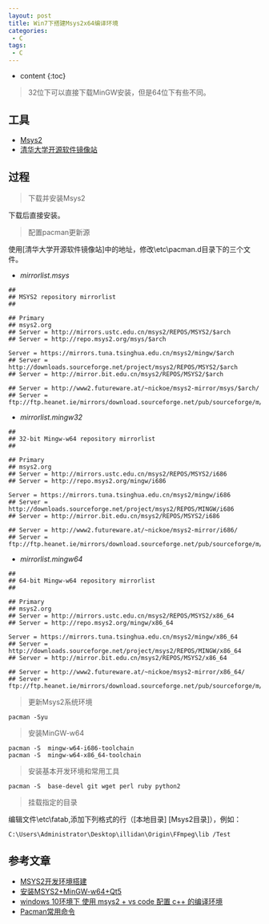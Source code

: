 ```yaml
---
layout: post
title: Win7下搭建Msys2x64编译环境
categories: 
 - C
tags:
 - C
---
```


* content
{:toc}

> 32位下可以直接下载MinGW安装，但是64位下有些不同。




## 工具

* [Msys2](http://msys2.github.io/)
* [清华大学开源软件镜像站](https://mirrors.tuna.tsinghua.edu.cn/)

## 过程

> 下载并安装Msys2

下载后直接安装。

> 配置pacman更新源

使用[清华大学开源软件镜像站]中的地址，修改\etc\pacman.d目录下的三个文件。

* *mirrorlist.msys*

```
##
## MSYS2 repository mirrorlist
##

## Primary
## msys2.org
## Server = http://mirrors.ustc.edu.cn/msys2/REPOS/MSYS2/$arch
## Server = http://repo.msys2.org/msys/$arch

Server = https://mirrors.tuna.tsinghua.edu.cn/msys2/mingw/$arch
## Server = http://downloads.sourceforge.net/project/msys2/REPOS/MSYS2/$arch
## Server = http://mirror.bit.edu.cn/msys2/REPOS/MSYS2/$arch

## Server = http://www2.futureware.at/~nickoe/msys2-mirror/msys/$arch/
## Server = ftp://ftp.heanet.ie/mirrors/download.sourceforge.net/pub/sourceforge/m/ms/msys2/REPOS/MSYS2/$arch
```

* *mirrorlist.mingw32*

```
##
## 32-bit Mingw-w64 repository mirrorlist
##

## Primary
## msys2.org
## Server = http://mirrors.ustc.edu.cn/msys2/REPOS/MSYS2/i686
## Server = http://repo.msys2.org/mingw/i686

Server = https://mirrors.tuna.tsinghua.edu.cn/msys2/mingw/i686
## Server = http://downloads.sourceforge.net/project/msys2/REPOS/MINGW/i686
## Server = http://mirror.bit.edu.cn/msys2/REPOS/MSYS2/i686

## Server = http://www2.futureware.at/~nickoe/msys2-mirror/i686/
## Server = ftp://ftp.heanet.ie/mirrors/download.sourceforge.net/pub/sourceforge/m/ms/msys2/REPOS/MINGW/i686
```

* *mirrorlist.mingw64*

```
##
## 64-bit Mingw-w64 repository mirrorlist
##

## Primary
## msys2.org
## Server = http://mirrors.ustc.edu.cn/msys2/REPOS/MSYS2/x86_64
## Server = http://repo.msys2.org/mingw/x86_64

Server = https://mirrors.tuna.tsinghua.edu.cn/msys2/mingw/x86_64
## Server = http://downloads.sourceforge.net/project/msys2/REPOS/MINGW/x86_64
## Server = http://mirror.bit.edu.cn/msys2/REPOS/MSYS2/x86_64

## Server = http://www2.futureware.at/~nickoe/msys2-mirror/x86_64/
## Server = ftp://ftp.heanet.ie/mirrors/download.sourceforge.net/pub/sourceforge/m/ms/msys2/REPOS/MINGW/x86_64
```

> 更新Msys2系统环境

```
pacman -Syu
```

> 安装MinGW-w64

```
pacman -S  mingw-w64-i686-toolchain
pacman -S  mingw-w64-x86_64-toolchain
```

> 安装基本开发环境和常用工具

```
pacman -S  base-devel git wget perl ruby python2
```

> 挂载指定的目录

编辑文件\etc\fatab,添加下列格式的行（[本地目录] [Msys2目录]），例如：

```
C:\Users\Administrator\Desktop\illidan\Origin\FFmpeg\lib /Test
```

## 参考文章

* [MSYS2开发环境搭建](http://blog.csdn.net/callinglove/article/details/48601775)
* [安装MSYS2+MinGW-w64+Qt5](http://www.jianshu.com/p/181e3fe0b545)
* [windows 10环境下 使用 msys2 + vs code 配置 c++ 的编译环境](http://www.cnblogs.com/zychengzhiit1/p/5776962.html)
* [Pacman常用命令](https://site.douban.com/234383/widget/notes/16373827/note/528386068/)